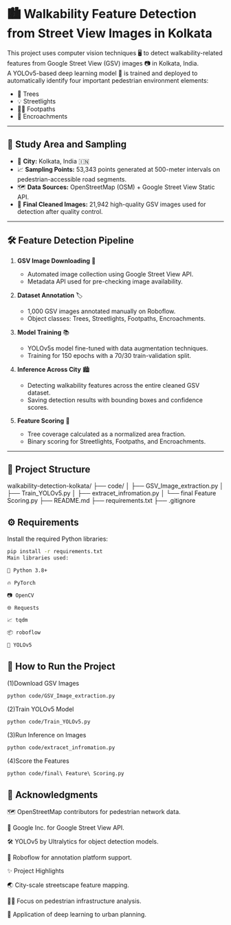 # 🏙️ Walkability Feature Detection from Street View Images in Kolkata

This project uses computer vision techniques 🖥️ to detect walkability-related features from Google Street View (GSV) images 📷 in Kolkata, India.  
A YOLOv5-based deep learning model 🤖 is trained and deployed to automatically identify four important pedestrian environment elements:
- 🌳 Trees
- 💡 Streetlights
- 🚶‍♂️ Footpaths
- 🚧 Encroachments

---

## 📍 Study Area and Sampling

- 📍 **City:** Kolkata, India 🇮🇳
- 📈 **Sampling Points:** 53,343 points generated at 500-meter intervals on pedestrian-accessible road segments.
- 🗺️ **Data Sources:** OpenStreetMap (OSM) + Google Street View Static API.
- 📸 **Final Cleaned Images:** 21,942 high-quality GSV images used for detection after quality control.

---

## 🛠️ Feature Detection Pipeline

1. **GSV Image Downloading** 🔻  
   - Automated image collection using Google Street View API.
   - Metadata API used for pre-checking image availability.

2. **Dataset Annotation** 🏷️  
   - 1,000 GSV images annotated manually on Roboflow.
   - Object classes: Trees, Streetlights, Footpaths, Encroachments.

3. **Model Training** 📚  
   - YOLOv5s model fine-tuned with data augmentation techniques.
   - Training for 150 epochs with a 70/30 train-validation split.

4. **Inference Across City** 🏙️  
   - Detecting walkability features across the entire cleaned GSV dataset.
   - Saving detection results with bounding boxes and confidence scores.

5. **Feature Scoring** 🧮  
   - Tree coverage calculated as a normalized area fraction.
   - Binary scoring for Streetlights, Footpaths, and Encroachments.
---
## 📂 Project Structure
walkability-detection-kolkata/ ├── code/ │ ├── GSV_Image_extraction.py │ ├── Train_YOLOv5.py │ ├── extracet_infromation.py │ └── final Feature Scoring.py ├── README.md ├── requirements.txt ├── .gitignore


## ⚙️ Requirements

Install the required Python libraries:

```bash
pip install -r requirements.txt
Main libraries used:

🐍 Python 3.8+

🔥 PyTorch

📷 OpenCV

🌐 Requests

📈 tqdm

📦 roboflow

🤖 YOLOv5
```

## 🚀 How to Run the Project

(1)Download GSV Images
```bash
python code/GSV_Image_extraction.py
```

(2)Train YOLOv5 Model
```bash
python code/Train_YOLOv5.py
```
(3)Run Inference on Images
```bash
python code/extracet_infromation.py
```

(4)Score the Features
```bash
python code/final\ Feature\ Scoring.py
```

## 🙌 Acknowledgments
🗺️ OpenStreetMap contributors for pedestrian network data.

🏢 Google Inc. for Google Street View API.

🛠️ YOLOv5 by Ultralytics for object detection models.

🧠 Roboflow for annotation platform support.

✨ Project Highlights

🌏 City-scale streetscape feature mapping.

🚶‍♂️ Focus on pedestrian infrastructure analysis.

🤖 Application of deep learning to urban planning.

